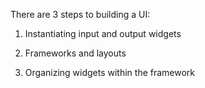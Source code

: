 There are 3 steps to building a UI:

1. Instantiating input and output widgets

2. Frameworks and layouts

3. Organizing widgets within the framework
